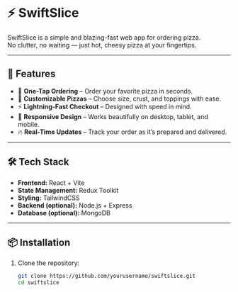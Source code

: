 # ⚡ SwiftSlice  

SwiftSlice is a simple and blazing-fast web app for ordering pizza.  
No clutter, no waiting — just hot, cheesy pizza at your fingertips.  

---

## 🚀 Features  

- 🥡 **One-Tap Ordering** – Order your favorite pizza in seconds.  
- 🍕 **Customizable Pizzas** – Choose size, crust, and toppings with ease.  
- ⚡ **Lightning-Fast Checkout** – Designed with speed in mind.  
- 📱 **Responsive Design** – Works beautifully on desktop, tablet, and mobile.  
- 🔥 **Real-Time Updates** – Track your order as it’s prepared and delivered.  

---

## 🛠️ Tech Stack  

- **Frontend:** React + Vite  
- **State Management:** Redux Toolkit  
- **Styling:** TailwindCSS  
- **Backend (optional):** Node.js + Express  
- **Database (optional):** MongoDB  

---

## 📦 Installation  

1. Clone the repository:  
   ```bash
   git clone https://github.com/yourusername/swiftslice.git
   cd swiftslice
